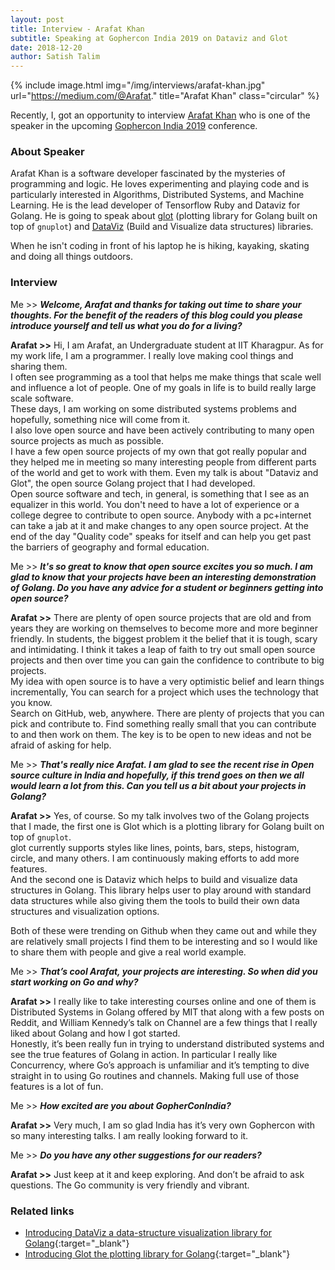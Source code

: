 ```yaml
---
layout: post
title: Interview - Arafat Khan
subtitle: Speaking at Gophercon India 2019 on Dataviz and Glot
date: 2018-12-20
author: Satish Talim
---
```


{% include image.html
           img="/img/interviews/arafat-khan.jpg"
           url="https://medium.com/@Arafat."
           title="Arafat Khan"
           class="circular"
           %}

Recently, I, got an opportunity to interview [Arafat Khan](https://medium.com/@Arafat.) who is one of the speaker in the upcoming [Gophercon India 2019](https://gopherconindia.com/#speakers) conference.

### About Speaker

Arafat Khan is a software developer fascinated by the mysteries of programming and logic.
He loves experimenting and playing code and is particularly interested in Algorithms, Distributed Systems, and Machine Learning. He is the lead developer of Tensorflow Ruby and Dataviz for Golang.
He is going to speak about [glot](https://github.com/Arafatk/glot) (plotting library for Golang built on top of `gnuplot`) and [DataViz](https://github.com/Arafatk/DataViz) (Build and Visualize data structures) libraries.

When he isn't coding in front of his laptop he is hiking, kayaking, skating and doing all things outdoors.

### Interview

Me >> <b><i>Welcome, Arafat and thanks for taking out time to share your thoughts.
For the benefit of the readers of this blog could you please introduce yourself and tell us what you do for a living?</i></b>

<b>Arafat >></b> Hi, I am Arafat, an Undergraduate student at IIT Kharagpur.  As for my work life,
I am a programmer. I really love making cool things and sharing them.<br>
I often see programming as a tool that helps me make things that scale well and influence a lot of people.
One of my goals in life is to build really large scale software.<br>
These days, I am working on some distributed systems problems and hopefully, something nice will come from it.<br>
I also love open source and have been actively contributing to many open source projects as much as possible.<br>
I have a few open source projects of my own that got really popular and they helped me in meeting so many
interesting people from different parts of the world and get to work with them. Even my talk is about
"Dataviz and Glot", the open source Golang project that I had developed.<br>
Open source software and tech, in general, is something that I see as an equalizer in this world.
You don't need to have a lot of experience or a college degree to contribute to open source.
Anybody with a pc+internet can take a jab at it and make changes to any open source project.
At the end of the day "Quality code" speaks for itself and can help you get past the barriers of geography
and formal education.

Me >> <b><i>It's so great to know that open source excites you so much.
I am glad to know that your projects have been an interesting demonstration of Golang.
Do you have any advice for a student or beginners getting into open source?</i></b>

<b>Arafat >></b> There are plenty of open source projects that are old and from years they are working on themselves to become more and more beginner friendly. In students, the biggest problem it the belief that it is tough, scary and intimidating. I think it takes a leap of faith to try out small open source projects and then over time you can gain the confidence to contribute to big projects.<br>
My idea with open source is to have a very optimistic belief and learn things incrementally,
You can search for a project which uses the technology that you know.<br>
Search on GitHub, web, anywhere. There are plenty of projects that you can pick and contribute to.
Find something really small that you can contribute to and then work on them.
The key is to be open to new ideas and not be afraid of asking for help.

Me >> <b><i>That's really nice Arafat. I am glad to see the recent rise in Open source culture in India and hopefully, if this trend goes on then we all would learn a lot from this.
Can you tell us a bit about your projects in Golang? </i></b>

<b>Arafat >></b> Yes, of course. So my talk involves two of the Golang projects that I made, the first one is Glot which is a plotting library for Golang built on top of `gnuplot`.<br>
glot currently supports styles like lines, points, bars, steps, histogram, circle, and many others.
I am continuously making efforts to add more features.<br>
And the second one is Dataviz which helps to build and visualize data structures in Golang.
This library helps user to play around with standard data structures while also giving them the tools to
build their own data structures and visualization options.

Both of these were trending on Github when they came out and while they are relatively small projects
I find them to be interesting and so I would like to share them with people and give a real world example.

Me >> <b><i>That’s cool Arafat, your projects are interesting. So when did you start working on Go and why?</i></b>

<b>Arafat >></b> I really like to take interesting courses online and one of them is Distributed Systems in Golang offered by MIT that along with a few posts on Reddit, and William Kennedy’s talk on Channel are a few things that I really liked about Golang and how I got started.<br>
Honestly, it’s been really fun in trying to understand distributed systems and
see the true features of Golang in action. In particular I really like Concurrency,
where Go’s approach is unfamiliar and it’s tempting to dive straight in to using Go routines and channels.
Making full use of those features is a lot of fun.

Me >> <b><i>How excited are you about GopherConIndia?</i></b>

<b>Arafat >></b> Very much, I am so glad India has it’s very own Gophercon with so many interesting talks.
I am really looking forward to it.

Me >> <b><i>Do you have any other suggestions for our readers?</i></b>

<b>Arafat >></b> Just keep at it and keep exploring. And don’t be afraid to ask questions.
The Go community is very friendly and vibrant.

### Related links

- [Introducing DataViz a data-structure visualization library for Golang](https://medium.com/@Arafat./introducing-dataviz-a-data-structure-visualization-library-for-golang-f6e60663bc9d
){:target="_blank"}
- [Introducing Glot the plotting library for Golang](https://medium.com/@Arafat./introducing-glot-the-plotting-library-for-golang-3133399948a1){:target="_blank"}
